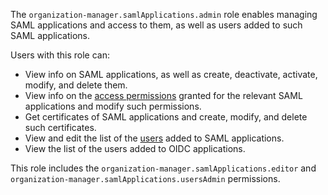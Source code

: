 The `organization-manager.samlApplications.admin` role enables managing SAML applications and access to them, as well as users added to such SAML applications.

Users with this role can:
* View info on SAML applications, as well as create, deactivate, activate, modify, and delete them.
* View info on the [access permissions](../../../iam/concepts/access-control/index.md) granted for the relevant SAML applications and modify such permissions.
* Get certificates of SAML applications and create, modify, and delete such certificates.
* View and edit the list of the [users](../../../overview/roles-and-resources.md#users) added to SAML applications.
* View the list of the users added to OIDC applications.

This role includes the `organization-manager.samlApplications.editor` and `organization-manager.samlApplications.usersAdmin` permissions.